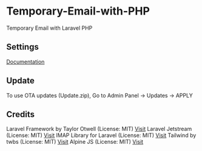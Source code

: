 # Temporary-Email-with-PHP
Temporary Email with Laravel PHP

## Settings
[Documentation](https://docs.tmail.thehp.in/)

## Update
To use OTA updates (Update.zip), Go to Admin Panel -> Updates -> APPLY

## Credits
Laravel Framework by Taylor Otwell (License: MIT) [Visit](https://laravel.com/)
Laravel Jetstream (License: MIT) [Visit](https://github.com/laravel/jetstream)
IMAP Library for Laravel (License: MIT) [Visit](https://github.com/ddeboer/imap)
Tailwind by twbs (License: MIT) [Visit](https://github.com/tailwindlabs/tailwindcss)
Alpine JS (License: MIT) [Visit](https://github.com/alpinejs/alpine)
